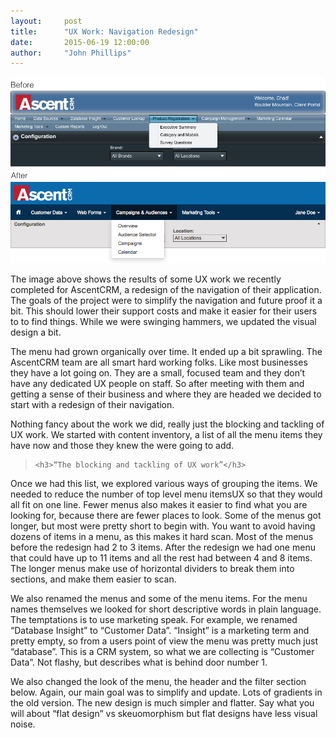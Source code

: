 ```yaml
---
layout:     post
title:      "UX Work: Navigation Redesign"
date:       2015-06-19 12:00:00
author:     "John Phillips"
---
```


<img src="/img/blog/2015-06-19/ascent.png" alt="before and after image">

The image above shows the results of some UX work we recently completed for AscentCRM, a redesign of the navigation of their application. The goals of the project were to simplify the navigation and future proof it a bit. This should lower their support costs and make it easier for their users to to find things. While we were swinging hammers, we updated the visual design a bit. 

The menu had grown organically over time. It ended up a bit sprawling. The AscentCRM team are all smart hard working folks. Like most businesses they have a lot going on. They are a small, focused team and they don’t have any dedicated UX people on staff. So after meeting with them and getting a sense of their business and where they are headed we decided to start with a redesign of their navigation.

Nothing fancy about the work we did, really just the blocking and tackling of UX work. We started with content inventory, a list of all the menu items they have now and those they knew the were going to add. 

<blockquote>

	<h3>“The blocking and tackling of UX work”</h3>

</blockquote>

Once we had this list, we explored various ways of grouping the items. We needed to reduce the number of top level menu itemsUX so that they would all fit on one line. Fewer menus also makes it easier to find what you are looking for, because there are fewer places to look. Some of the menus got longer, but most were pretty short to begin with. You want to avoid having dozens of items in a menu, as this makes it hard scan. Most of the menus before the redesign had 2 to 3 items. After the redesign we had one menu that could have up to 11 items and all the rest had between 4 and 8 items. The longer menus make use of horizontal dividers to break them into sections, and make them easier to scan.

We also renamed the menus and some of the menu items. For the menu names themselves we looked for short descriptive words in plain language. The temptations is to use marketing speak. For example, we renamed “Database Insight” to “Customer Data”. “Insight” is a marketing term and pretty empty, so from a users point of view the menu was pretty much just “database”. This is a CRM system, so what we are collecting is “Customer Data”. Not flashy, but describes what is behind door number 1.

We also changed the look of the menu, the header and the filter section below. Again, our main goal was to simplify and update. Lots of gradients in the old version. The new design is much simpler and flatter. Say what you will about “flat design” vs skeuomorphism but flat designs have less visual noise. 
